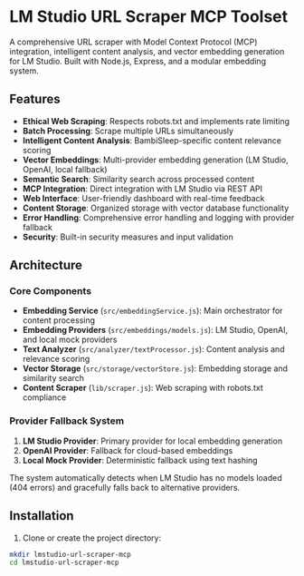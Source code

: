 # LM Studio URL Scraper MCP Toolset

A comprehensive URL scraper with Model Context Protocol (MCP) integration, intelligent content analysis, and vector embedding generation for LM Studio. Built with Node.js, Express, and a modular embedding system.

## Features

- **Ethical Web Scraping**: Respects robots.txt and implements rate limiting
- **Batch Processing**: Scrape multiple URLs simultaneously
- **Intelligent Content Analysis**: BambiSleep-specific content relevance scoring
- **Vector Embeddings**: Multi-provider embedding generation (LM Studio, OpenAI, local fallback)
- **Semantic Search**: Similarity search across processed content
- **MCP Integration**: Direct integration with LM Studio via REST API
- **Web Interface**: User-friendly dashboard with real-time feedback
- **Content Storage**: Organized storage with vector database functionality
- **Error Handling**: Comprehensive error handling and logging with provider fallback
- **Security**: Built-in security measures and input validation

## Architecture

### Core Components

- **Embedding Service** (`src/embeddingService.js`): Main orchestrator for content processing
- **Embedding Providers** (`src/embeddings/models.js`): LM Studio, OpenAI, and local mock providers
- **Text Analyzer** (`src/analyzer/textProcessor.js`): Content analysis and relevance scoring
- **Vector Storage** (`src/storage/vectorStore.js`): Embedding storage and similarity search
- **Content Scraper** (`lib/scraper.js`): Web scraping with robots.txt compliance

### Provider Fallback System

1. **LM Studio Provider**: Primary provider for local embedding generation
2. **OpenAI Provider**: Fallback for cloud-based embeddings
3. **Local Mock Provider**: Deterministic fallback using text hashing

The system automatically detects when LM Studio has no models loaded (404 errors) and gracefully falls back to alternative providers.

## Installation

1. Clone or create the project directory:
```bash
mkdir lmstudio-url-scraper-mcp
cd lmstudio-url-scraper-mcp